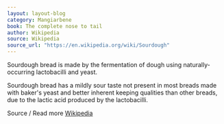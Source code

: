 ```yaml
---
layout: layout-blog
category: Mangiarbene
book: The complete nose to tail
author: Wikipedia
source: Wikipedia
source_url: "https://en.wikipedia.org/wiki/Sourdough"
---
```

Sourdough bread is made by the fermentation of dough using naturally-occurring lactobacilli and yeast. 

Sourdough bread has a mildly sour taste not present in most breads made with baker's yeast and better inherent keeping qualities than other breads, due to the lactic acid produced by the lactobacilli.

Source / Read more <a href="https://en.wikipedia.org/wiki/Sourdough" target="_blank" rel="noopener noreferrer">Wikipedia</a>
